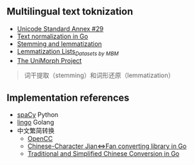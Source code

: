 ## Multilingual text toknization
* [Unicode Standard Annex #29](http://www.unicode.org/reports/tr29/)
* [Text normalization in Go](https://blog.golang.org/normalization)
* [Stemming and lemmatization](https://nlp.stanford.edu/IR-book/html/htmledition/stemming-and-lemmatization-1.html)
* [Lemmatization Lists](http://www.lexiconista.com/datasets/lemmatization/)*<sub>Datasets by MBM </sub>*
* [The UniMorph Project](https://unimorph.github.io/)

> 词干提取（stemming）和词形还原（lemmatization）

## Implementation references
* [spaCy](https://spacy.io/) Python
* [lingo](https://github.com/chewxy/lingo) Golang
* 中文繁简转换
  * [OpenCC](https://github.com/BYVoid/OpenCC)
  * [Chinese-Character Jian<=>Fan converting library in Go](https://github.com/go-cc/cc-jianfan)
  * [Traditional and Simplified Chinese Conversion in Go](https://github.com/siongui/gojianfan)
